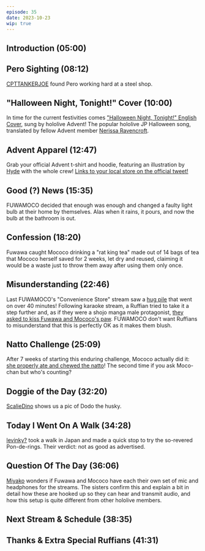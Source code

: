```yaml
---
episode: 35
date: 2023-10-23
wip: true
---
```


## Introduction (05:00)

## Pero Sighting (08:12)

[CPTTANKERJOE](https://twitter.com/CPTTANKERJOEv2/status/1702487834135851171) found Pero working hard at a steel shop.

## "Halloween Night, Tonight!" Cover (10:00)

In time for the current festivities comes ["Halloween Night, Tonight!" English Cover](https://youtu.be/FqXrBy_FIU0), sung by hololive Advent! The popular hololive JP Halloween song, translated by fellow Advent member [Nerissa Ravencroft](https://www.youtube.com/@NerissaRavencroft).

## Advent Apparel (12:47)

Grab your official Advent t-shirt and hoodie, featuring an illustration by [Hyde](https://twitter.com/tabakko/status/1716315008085446730) with the whole crew! [Links to your local store on the official tweet!](https://twitter.com/hololive_En/status/1716295882146988485)

## Good (?) News (15:35)

FUWAMOCO decided that enough was enough and changed a faulty light bulb at their home by themselves. Alas when it rains, it pours, and now the bulb at the bathroom is out.

## Confession (18:20)

Fuwawa caught Mococo drinking a "rat king tea" made out of 14 bags of tea that Mococo herself saved for 2 weeks, let dry and reused, claiming it would be a waste just to throw them away after using them only once.

## Misunderstanding (22:46)

Last FUWAMOCO's "Convenience Store" stream saw a [hug pile](https://youtu.be/CGfOWj0IZSQ?t=10462) that went on over 40 minutes! Following karaoke stream, a Ruffian tried to take it a step further and, as if they were a shojo manga male protagonist, [they asked to kiss Fuwawa and Mococo's paw](https://youtu.be/xIyBZHUcSZM?t=10673). FUWAMOCO don't want Ruffians to misunderstand that this is perfectly OK as it makes them blush.

## Natto Challenge (25:09)

After 7 weeks of starting this enduring challenge, Mococo actually did it: [she properly ate and chewed the natto](https://youtu.be/VV4H3SFTb8k?t=1820)! The second time if you ask Moco-chan but who's counting?

## Doggie of the Day (32:20)

[ScalieDino](https://twitter.com/DinoScalie/status/1707295227411824889) shows us a pic of Dodo the husky.

## Today I Went On A Walk (34:28)

[levinky?](https://twitter.com/levinky_art/status/1715713078187483457) took a walk in Japan and made a quick stop to try the so-revered Pon-de-rings. Their verdict: not as good as advertised.

## Question Of The Day (36:06)

[Miyako](https://twitter.com/MoeMoeMiyako/status/1713476110871384572) wonders if Fuwawa and Mococo have each their own set of mic and headphones for the streams. The sisters confirm this and explain a bit in detail how these are hooked up so they can hear and transmit audio, and how this setup is quite different from other hololive members.

## Next Stream & Schedule (38:35)

## Thanks & Extra Special Ruffians (41:31)
